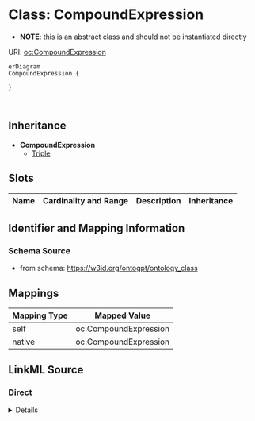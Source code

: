 # Class: CompoundExpression


* __NOTE__: this is an abstract class and should not be instantiated directly


URI: [oc:CompoundExpression](http://w3id.org/ontogpt/ontology-class-templateCompoundExpression)


```mermaid
erDiagram
CompoundExpression {

}



```




## Inheritance
* **CompoundExpression**
    * [Triple](Triple.md)



## Slots

| Name | Cardinality and Range | Description | Inheritance |
| ---  | --- | --- | --- |









## Identifier and Mapping Information







### Schema Source


* from schema: https://w3id.org/ontogpt/ontology_class





## Mappings

| Mapping Type | Mapped Value |
| ---  | ---  |
| self | oc:CompoundExpression |
| native | oc:CompoundExpression |





## LinkML Source

<!-- TODO: investigate https://stackoverflow.com/questions/37606292/how-to-create-tabbed-code-blocks-in-mkdocs-or-sphinx -->

### Direct

<details>
```yaml
name: CompoundExpression
from_schema: https://w3id.org/ontogpt/ontology_class
rank: 1000
abstract: true

```
</details>

### Induced

<details>
```yaml
name: CompoundExpression
from_schema: https://w3id.org/ontogpt/ontology_class
rank: 1000
abstract: true

```
</details>